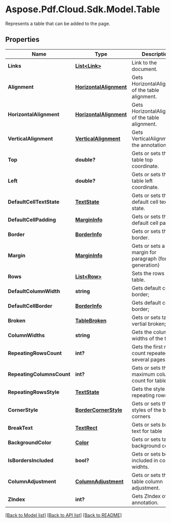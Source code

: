 ﻿# Aspose.Pdf.Cloud.Sdk.Model.Table
Represents a table that can be added to the page.

## Properties

Name | Type | Description | Notes
------------ | ------------- | ------------- | -------------
**Links** | [**List&lt;Link&gt;**](Link.md) | Link to the document. | [optional] 
**Alignment** | [**HorizontalAlignment**](HorizontalAlignment.md) | Gets HorizontalAlignment of the table alignment. | [optional] 
**HorizontalAlignment** | [**HorizontalAlignment**](HorizontalAlignment.md) | Gets HorizontalAlignment of the table alignment. | [optional] 
**VerticalAlignment** | [**VerticalAlignment**](VerticalAlignment.md) | Gets VerticalAlignment of the annotation. | [optional] 
**Top** | **double?** | Gets or sets the table top coordinate. | [optional] 
**Left** | **double?** | Gets or sets the table left coordinate. | [optional] 
**DefaultCellTextState** | [**TextState**](TextState.md) | Gets or sets the default cell text state. | [optional] 
**DefaultCellPadding** | [**MarginInfo**](MarginInfo.md) | Gets or sets the default cell padding. | [optional] 
**Border** | [**BorderInfo**](BorderInfo.md) | Gets or sets the border. | [optional] 
**Margin** | [**MarginInfo**](MarginInfo.md) | Gets or sets a outer margin for paragraph (for pdf generation) | [optional] 
**Rows** | [**List&lt;Row&gt;**](Row.md) | Sets the rows of the table. | 
**DefaultColumnWidth** | **string** | Gets default cell border; | [optional] 
**DefaultCellBorder** | [**BorderInfo**](BorderInfo.md) | Gets default cell border; | [optional] 
**Broken** | [**TableBroken**](TableBroken.md) | Gets or sets table vertial broken; | [optional] 
**ColumnWidths** | **string** | Gets the column widths of the table. | [optional] 
**RepeatingRowsCount** | **int?** | Gets the first rows count repeated for several pages | [optional] 
**RepeatingColumnsCount** | **int?** | Gets or sets the maximum columns count for table | [optional] 
**RepeatingRowsStyle** | [**TextState**](TextState.md) | Gets the style for repeating rows | [optional] 
**CornerStyle** | [**BorderCornerStyle**](BorderCornerStyle.md) | Gets or sets the styles of the border corners | [optional] 
**BreakText** | [**TextRect**](TextRect.md) | Gets or sets break text for table | [optional] 
**BackgroundColor** | [**Color**](Color.md) | Gets or sets table background color | [optional] 
**IsBordersIncluded** | **bool?** | Gets or sets border included in column widhts. | [optional] 
**ColumnAdjustment** | [**ColumnAdjustment**](ColumnAdjustment.md) | Gets or sets the table column adjustment. | [optional] 
**ZIndex** | **int?** | Gets ZIndex of the annotation. | [optional] 

[[Back to Model list]](../README.md#documentation-for-models) [[Back to API list]](../README.md#documentation-for-api-endpoints) [[Back to README]](../README.md)


